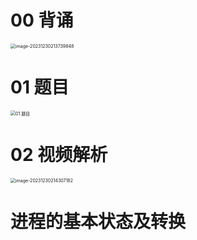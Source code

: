 # 00 背诵

<img src="https://cvp.oss-cn-shanghai.aliyuncs.com/picgo/202312302137925.png" alt="image-20231230213739848" style="zoom:50%;" />



# 01 题目

<img src="https://cvp.oss-cn-shanghai.aliyuncs.com/picgo/202312272000562.png" alt="01 题目" style="zoom:50%;" />



# 02 视频解析

<img src="https://cvp.oss-cn-shanghai.aliyuncs.com/picgo/202312302143370.png" alt="image-20231230214307182" style="zoom:50%;" />



# 进程的基本状态及转换

